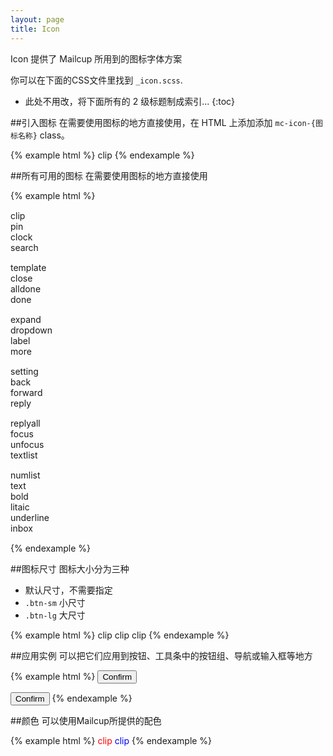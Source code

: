 ```yaml
---
layout: page
title: Icon
---
```


Icon 提供了 Mailcup 所用到的图标字体方案

你可以在下面的CSS文件里找到 `_icon.scss`.

* 此处不用改，将下面所有的 2 级标题制成索引...
{:toc}

##引入图标
在需要使用图标的地方直接使用，在 HTML 上添加添加 `mc-icon-{图标名称}` class。

{% example html %}
<span class="mc-icon-clip"> clip</span>
{% endexample %}

##所有可用的图标
在需要使用图标的地方直接使用

{% example html %}
<div class="row" style="margin:15px 0px 15px 0px">
<div class="col-md-3"><span class="mc-icon-clip btn-lg"> clip</span></div>
<div class="col-md-3"><span class="mc-icon-pin btn-lg"> pin</span></div>
<div class="col-md-3"><span class="mc-icon-clock btn-lg"> clock</span></div>
<div class="col-md-3"><span class="mc-icon-search btn-lg"> search</span></div>
</div>
<div class="row" style="margin:15px 0px 15px 0px">
<div class="col-md-3"><span class="mc-icon-template btn-lg"> template</span></div>
<div class="col-md-3"><span class="mc-icon-close btn-lg"> close</span></div>
<div class="col-md-3"><span class="mc-icon-alldone btn-lg"> alldone</span></div>
<div class="col-md-3"><span class="mc-icon-done btn-lg"> done</span></div>
</div>
<div class="row" style="margin:15px 0px 15px 0px">
<div class="col-md-3"><span class="mc-icon-expand btn-lg"> expand</span></div>
<div class="col-md-3"><span class="mc-icon-dropdown btn-lg"> dropdown</span></div>
<div class="col-md-3"><span class="mc-icon-label btn-lg"> label</span></div>
<div class="col-md-3"><span class="mc-icon-more btn-lg"> more</span></div>
</div>
<div class="row" style="margin:15px 0px 15px 0px">
<div class="col-md-3"><span class="mc-icon-setting btn-lg"> setting</span></div>
<div class="col-md-3"><span class="mc-icon-back btn-lg"> back</span></div>
<div class="col-md-3"><span class="mc-icon-forward btn-lg"> forward</span></div>
<div class="col-md-3"><span class="mc-icon-reply btn-lg"> reply</span></div>
</div>
<div class="row" style="margin:15px 0px 15px 0px">
<div class="col-md-3"><span class="mc-icon-replyall btn-lg"> replyall</span></div>
<div class="col-md-3"><span class="mc-icon-focus btn-lg"> focus</span></div>
<div class="col-md-3"><span class="mc-icon-unfocus btn-lg"> unfocus</span></div>
<div class="col-md-3"><span class="mc-icon-textlist btn-lg"> textlist</span></div>
</div>
<div class="row" style="margin:15px 0px 15px 0px">
<div class="col-md-3"><span class="mc-icon-numlist btn-lg"> numlist</span></div>
<div class="col-md-3"><span class="mc-icon-text btn-lg"> text</span></div>
<div class="col-md-3"><span class="mc-icon-bold btn-lg"> bold</span></div>
<div class="col-md-3"><span class="mc-icon-litaic btn-lg"> litaic</span></div>
<div class="col-md-3"><span class="mc-icon-underline btn-lg"> underline</span></div>
<div class="col-md-3"><span class="mc-icon-inbox btn-lg"> inbox</span></div>

</div>
{% endexample %}

##图标尺寸
图标大小分为三种

* 默认尺寸，不需要指定
* `.btn-sm` 小尺寸
* `.btn-lg` 大尺寸

{% example html %}
<span class="mc-icon-clip btn-sm"> clip</span>
<span class="mc-icon-clip"> clip</span>
<span class="mc-icon-clip btn-lg"> clip</span>
{% endexample %}

##应用实例
可以把它们应用到按钮、工具条中的按钮组、导航或输入框等地方

{% example html %}
<button type="button" class="btn btn-default btn-lg" aria-label="Left Align">
  <span class="mc-icon-pin" aria-hidden="true"> Confirm</span>
</button>

<button type="button" class="btn btn-default" aria-label="Left Align">
  <span class="mc-icon-pin" aria-hidden="true"> Confirm</span>
</button>
{% endexample %}

##颜色
可以使用Mailcup所提供的配色

{% example html %}
<span class="mc-icon-clip btn-lg" style="color:red"> clip</span>
<span class="mc-icon-clip btn-lg" style="color:blue"> clip</span>
{% endexample %}